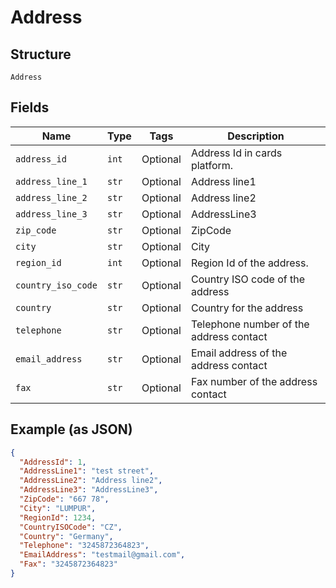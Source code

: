 
# Address

## Structure

`Address`

## Fields

| Name | Type | Tags | Description |
|  --- | --- | --- | --- |
| `address_id` | `int` | Optional | Address Id in cards platform. |
| `address_line_1` | `str` | Optional | Address line1 |
| `address_line_2` | `str` | Optional | Address line2 |
| `address_line_3` | `str` | Optional | AddressLine3 |
| `zip_code` | `str` | Optional | ZipCode |
| `city` | `str` | Optional | City |
| `region_id` | `int` | Optional | Region Id of the address. |
| `country_iso_code` | `str` | Optional | Country ISO code of the address |
| `country` | `str` | Optional | Country for the address |
| `telephone` | `str` | Optional | Telephone number of the address contact |
| `email_address` | `str` | Optional | Email address of the address contact |
| `fax` | `str` | Optional | Fax number of the address contact |

## Example (as JSON)

```json
{
  "AddressId": 1,
  "AddressLine1": "test street",
  "AddressLine2": "Address line2",
  "AddressLine3": "AddressLine3",
  "ZipCode": "667 78",
  "City": "LUMPUR",
  "RegionId": 1234,
  "CountryISOCode": "CZ",
  "Country": "Germany",
  "Telephone": "3245872364823",
  "EmailAddress": "testmail@gmail.com",
  "Fax": "3245872364823"
}
```

